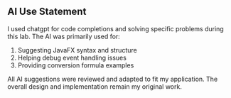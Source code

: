 ## AI Use Statement

I used chatgpt for code completions and solving specific problems during this lab. The AI was primarily used for:

1. Suggesting JavaFX syntax and structure
2. Helping debug event handling issues
3. Providing conversion formula examples

All AI suggestions were reviewed and adapted to fit my application. The overall design and implementation remain my original work.